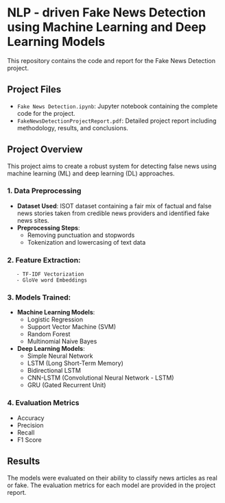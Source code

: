 # NLP - driven Fake News Detection using Machine Learning and Deep Learning Models
  This repository contains the code and report for the Fake News Detection project.

## Project Files
   - `Fake News Detection.ipynb`: Jupyter notebook containing the complete code for the project.
   - `FakeNewsDetectionProjectReport.pdf`: Detailed project report including methodology, results, and conclusions.

## Project Overview
  This project aims to create a robust system for detecting false news using machine learning (ML) and deep learning (DL) approaches. 

  ### 1. Data Preprocessing
  - **Dataset Used**: ISOT dataset containing a fair mix of factual and false news stories taken from credible news providers and identified fake news sites.
  - **Preprocessing Steps**:
    - Removing punctuation and stopwords
    - Tokenization and lowercasing of text data
  
  ### 2. Feature Extraction:
       - TF-IDF Vectorization
       - GloVe word Embeddings

  ### 3. Models Trained:
  - **Machine Learning Models**:
    - Logistic Regression
    - Support Vector Machine (SVM)
    - Random Forest
    - Multinomial Naive Bayes
  - **Deep Learning Models**:
    - Simple Neural Network
    - LSTM (Long Short-Term Memory)
    - Bidirectional LSTM
    - CNN-LSTM (Convolutional Neural Network - LSTM)
    - GRU (Gated Recurrent Unit)

  ### 4. Evaluation Metrics
  - Accuracy
  - Precision
  - Recall
  - F1 Score
      
## Results
The models were evaluated on their ability to classify news articles as real or fake. The evaluation metrics for each model are provided in the project report.
  


